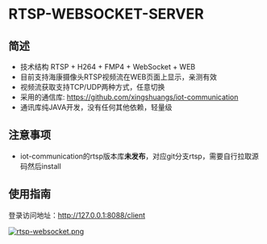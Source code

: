 # RTSP-WEBSOCKET-SERVER

## 简述

- 技术结构 RTSP + H264 + FMP4 + WebSocket + WEB
- 目前支持海康摄像头RTSP视频流在WEB页面上显示，亲测有效
- 视频流获取支持TCP/UDP两种方式，任意切换
- 采用的通信库: https://github.com/xingshuangs/iot-communication
- 通讯库纯JAVA开发，没有任何其他依赖，轻量级

## 注意事项
- iot-communication的rtsp版本库**未发布**，对应git分支rtsp，需要自行拉取源码然后install

## 使用指南

登录访问地址：http://127.0.0.1:8088/client

[![rtsp-websocket.png](https://i.postimg.cc/63gMnY7M/rtsp-websocket.png)](https://i.postimg.cc/63gMnY7M/rtsp-websocket.png)